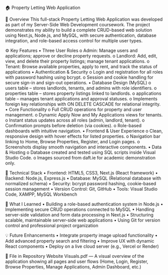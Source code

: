 🏠 Property Letting Web Application

📖 Overview
This full-stack Property Letting Web Application was developed as part of my Server-Side Web Development coursework. The project demonstrates my ability to build a complete CRUD-based web solution using Next.js, Node.js, and MySQL, with secure authentication, database integration, and role-based access control for multiple user types.

⚙️ Key Features
   •	Three User Roles
        o	Admin: Manage users and applications; approve or decline property requests.
        o	Landlord: Add, edit, view, and delete their property listings; manage tenant applications.
        o	Tenant: Browse available properties, apply to rent, and track the status of applications
   •	Authentication & Security
        o	Login and registration for all roles with password hashing using bcrypt.
        o	Session and cookie handling for secure sign-in and sign-out operations.
   •	Database Design (MySQL)
        o	users table – stores landlords, tenants, and admins with role identifiers.
        o	properties table – stores property listings linked to landlords.
        o	applications table – manages tenant applications and approval statuses.
        o	Implements foreign key relationships with ON DELETE CASCADE for relational integrity.
   •	Core Functionality
        o	Full CRUD operations for property and user management.
        o	Dynamic Apply Now and My Applications views for tenants.
        o	Instant status updates across all roles (admin, landlord, tenant).
        o	Confirmation prompts before deletion (via cookies).
        o	Role-based dashboards with intuitive navigation.
   •	Frontend & User Experience
        o	Clean, responsive design with hover effects for listed properties.
        o	Navigation bar linking to Home, Browse Properties, Register, and Login pages.
        o	Screenshots display smooth navigation and interactive components.
   •	Data & Hosting
        o	Database created and tested using SQL scripts inside Visual Studio Code.
        o	Images sourced from daft.ie for academic demonstration only.

🧩 Technical Stack
•	Frontend: HTML5, CSS3, Next.js (React framework)
•	Backend: Node.js, Express.js
•	Database: MySQL (Relational database with normalized schema)
•	Security: bcrypt password hashing, cookie-based session management
•	Version Control: Git, GitHub
•	Tools: Visual Studio Code, XAMPP, MySQL Workbench

🚀 What I Learned
•	Building a role-based authentication system in Node.js
•	Implementing secure CRUD operations connected to MySQL
•	Handling server-side validation and form data processing in Next.js
•	Structuring scalable, maintainable server-side web applications
•	Using Git for version control and professional project organization

💡 Future Enhancements
•	Integrate property image upload functionality
•	Add advanced property search and filtering
•	Improve UX with dynamic React components
•	Deploy on a live cloud server (e.g., Vercel or Render)

📄 File in Repository
Website Visuals.pdf — A visual overview of the application showing all pages and user flows (Home, Login, Register, Browse Properties, Manage Applications, Admin Dashboard, etc.)

